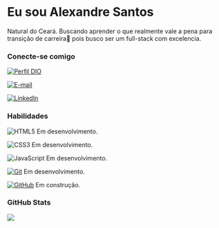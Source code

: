  # Eu sou Alexandre Santos

Natural do Ceará. Buscando aprender o que realmente vale a pena para transição de carreira🚀 pois busco ser um full-stack com excelencia.


### Conecte-se comigo

[![Perfil DIO](https://img.shields.io/badge/-Meu%20Perfil%20na%20DIO-30A3DC?style=for-the-badge)](https://web.dio.me/users/camdsoa?tab=achievements)

[![E-mail](https://img.shields.io/badge/-Email-000?style=for-the-badge&logo=microsoft-outlook&logoColor=E94D5F)](email:camdsoa@gmail.com)

[![LinkedIn](https://img.shields.io/badge/-LinkedIn-000?style=for-the-badge&logo=linkedin&logoColor=30A3DC)](https://www.linkedin.com/in/alexandre-miranda-829845259/)


### Habilidades

![HTML5](https://img.shields.io/badge/HTML-000?style=for-the-badge&logo=html5&logoColor=30A3DC)
Em desenvolvimento.

![CSS3](https://img.shields.io/badge/CSS3-000?style=for-the-badge&logo=css3&logoColor=E94D5F)
Em desenvolvimento.

![JavaScript](https://img.shields.io/badge/JavaScript-000?style=for-the-badge&logo=javascript&logoColor=30A3DC)
Em desenvolvimento.

[![Git](https://img.shields.io/badge/Git-000?style=for-the-badge&logo=git&logoColor=E94D5F)](https://git-scm.com/doc)
Em desenvolvimento.

[![GitHub](https://img.shields.io/badge/GitHub-000?style=for-the-badge&logo=github&logoColor=30A3DC)](https://docs.github.com/)
Em construção.

### GitHub Stats

![](https://github-readme-stats.vercel.app/api?username=Alexmirasan&theme=transparent&bg_color=000&border_color=30A3DC&show_icons=true&icon_color=30A3DC&title_color=E94D5F&text_color=FFF)
